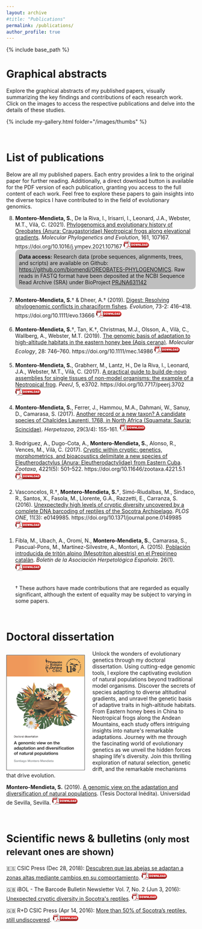 ```yaml
---
layout: archive
#title: "Publications"
permalink: /publications/
author_profile: true
---
```

{% include base_path %}

<h1>Graphical abstracts</h1>

Explore the graphical abstracts of my published papers, visually summarizing the key findings and contributions of each research work. Click on the images to access the respective publications and delve into the details of these studies.

{% include my-gallery.html folder="/images/thumbs" %}

<br>

<h1>List of publications</h1>

Below are all my published papers. Each entry provides a link to the original paper for further reading. Additionally, a direct download button is available for the PDF version of each publication, granting you access to the full content of each work. Feel free to explore these papers to gain insights into the diverse topics I have contributed to in the field of evolutionary genomics.

<ol reversed start="8">
  
<li><div class="myAltMcontainer"><div class='altmetric-embed' data-link-target='_blank' data-badge-type='donut' data-doi="10.1016/j.ympev.2021.107167"></div></div><b>Montero-Mendieta, S.</b>, De la Riva, I.,  Irisarri, I., Leonard, J.A., Webster, M.T., Vilà, C. (2021). <a href="https://www.sciencedirect.com/science/article/pii/S1055790321001007" target="_blank">Phylogenomics and evolutionary history of Oreobates (Anura: Craugastoridae) Neotropical frogs along elevational gradients</a>.<i> Molecular Phylogenetics and Evolution</i>, 161, 107167. https://doi.org/10.1016/j.ympev.2021.107167
<a href="https://santiagomonteromendieta.github.io/files/articles/8-Montero-Mendieta_et_al_2021.pdf" target="_blank"><img src="/images/pdf_logo.png" alt="pdf" title="PDF"></a>
</li>
  
<div style="border-radius: 10px; background:#BFBFBF; padding: 10px;"><b>Data access:</b> Research data (probe sequences, alignments, trees, and scripts) are available on Github: <a href="https://github.com/biomendi/OREOBATES-PHYLOGENOMICS" target="_blank">https://github.com/biomendi/OREOBATES-PHYLOGENOMICS</a>. Raw reads in FASTQ format have been deposited at the NCBI Sequence Read Archive (SRA) under BioProject <a href="https://www.ncbi.nlm.nih.gov/bioproject/PRJNA631142" target="_blank">PRJNA631142</a></div>

<div style="height:20px;font-size:20px;">&nbsp;</div>
  
  <li><div class="myAltMcontainer"><div class='altmetric-embed' data-link-target='_blank' data-badge-type='donut' data-doi="10.1111/evo.13666"></div></div><b>Montero-Mendieta, S.</b>† & Dheer, A.† (2019). <a href="https://onlinelibrary.wiley.com/doi/10.1111/evo.13666" target="_blank">Digest: Resolving phylogenomic conflicts in characiform fishes</a>.<i> Evolution</i>, 73-2: 416–418. https://doi.org/10.1111/evo.13666
<a href="https://santiagomonteromendieta.github.io/files/articles/7-Montero-Mendieta_&_Dheer_2019.pdf" target="_blank"><img src="/images/pdf_logo.png" alt="pdf" title="PDF"></a>
</li>

<div style="height:20px;font-size:20px;">&nbsp;</div>
  
  <li><div class="myAltMcontainer"><div class='altmetric-embed' data-link-target='_blank' data-badge-type='donut' data-doi="10.1111/mec.14986"></div></div><b>Montero-Mendieta, S.</b>†, Tan, K.†, Christmas, M.J., Olsson, A., Vilà, C., Wallberg, A., Webster, M.T. (2019). <a href="https://onlinelibrary.wiley.com/doi/10.1111/mec.14986" target="_blank">The genomic basis of adaptation to high-altitude habitats in the eastern honey bee (Apis cerana)</a>.<i> Molecular Ecology</i>, 28: 746–760. https://doi.org/10.1111/mec.14986
<a href="https://santiagomonteromendieta.github.io/files/articles/6-Montero-Mendieta_et_al_2019.pdf" target="_blank"><img src="/images/pdf_logo.png" alt="pdf" title="PDF"></a>
</li>

<div style="height:20px;font-size:20px;">&nbsp;</div>

   <li><div class="myAltMcontainer"><div class='altmetric-embed' data-link-target='_blank' data-badge-type='donut' data-doi="10.7717/peerj.3702"></div></div><b>Montero-Mendieta, S.</b>, Grabherr, M., Lantz, H., De la Riva, I., Leonard, J.A., Webster, M.T., Vilà, C. (2017). <a href="https://peerj.com/articles/3702" target="_blank">A practical guide to build de-novo assemblies for single tissues of non-model organisms: the example of a Neotropical frog</a>.<i> PeerJ</i>, 5, e3702. https://doi.org/10.7717/peerj.3702
<a href="https://santiagomonteromendieta.github.io/files/articles/5-Montero-Mendieta_et_al_2017b.pdf" target="_blank"><img src="/images/pdf_logo.png" alt="pdf" title="PDF"></a>
</li>

<div style="height:20px;font-size:20px;">&nbsp;</div>
  
   <li><b>Montero-Mendieta, S.</b>, Ferrer, J., Hammou, M.A., Dahmani, W., Sanuy, D., Camarasa, S. (2017). <a href="https://www.zobodat.at/pdf/HER_29_3_4_0155-0161.pdf" target="_blank">Another record or a new taxon? A candidate species of Chalcides Laurenti, 1768, in North Africa (Squamata: Sauria: Scincidae)</a>.<i> Herpetozoa</i>, 29(3/4): 155-161.
<a href="https://santiagomonteromendieta.github.io/files/articles/4-Montero-Mendieta_et_al_2017a.pdf" target="_blank"><img src="/images/pdf_logo.png" alt="pdf" title="PDF"></a>
</li>

<div style="height:20px;font-size:20px;">&nbsp;</div>

   <li><div class="myAltMcontainer"><div class='altmetric-embed' data-link-target='_blank' data-badge-type='donut' data-doi="10.11646/zootaxa.4221.5.1"></div></div>Rodríguez, A., Dugo-Cota, A., <b>Montero-Mendieta, S.</b>, Alonso, R., Vences, M., Vilà, C. (2017). <a href="https://www.biotaxa.org/Zootaxa/article/view/zootaxa.4221.5.1" target="_blank">Cryptic within cryptic: genetics, morphometrics, and bioacoustics delimitate a new species of Eleutherodactylus (Anura: Eleutherodactylidae) from Eastern Cuba</a>.<i> Zootaxa</i>, 4221(5): 501–522. https://doi.org/10.11646/zootaxa.4221.5.1
<a href="https://santiagomonteromendieta.github.io/files/articles/3-Rodriguez_et_al_2017.pdf" target="_blank"><img src="/images/pdf_logo.png" alt="pdf" title="PDF"></a>
</li>

<div style="height:20px;font-size:20px;">&nbsp;</div>
  
   <li><div class="myAltMcontainer"><div class='altmetric-embed' data-link-target='_blank' data-badge-type='donut' data-doi="10.1371/journal.pone.0149985"></div></div>Vasconcelos, R.†, <b>Montero-Mendieta, S.</b>†, Simó-Riudalbas, M., Sindaco, R., Santos, X., Fasola, M., Llorente, G.A., Razzetti, E., Carranza, S. (2016). <a href="https://journals.plos.org/plosone/article?id=10.1371/journal.pone.0149985" target="_blank">Unexpectedly high levels of cryptic diversity uncovered by a complete DNA barcoding of reptiles of the Socotra Archipelago</a>.<i> PLOS ONE</i>, 11(3): e0149985. https://doi.org/10.1371/journal.pone.0149985
<a href="https://santiagomonteromendieta.github.io/files/articles/2-Vasconcelos_et_al_2016.pdf" target="_blank"><img src="/images/pdf_logo.png" alt="pdf" title="PDF"></a>
</li>

<div style="height:20px;font-size:20px;">&nbsp;</div>

   <li>Fibla, M., Ubach, A., Oromí, N., <b>Montero-Mendieta, S.</b>, Camarasa, S., Pascual-Pons, M., Martínez-Silvestre, A., Montori, A. (2015). <a href="http://www.herpetologica.org/BAHE/BAHE26(1)_[240]_05_Dist03.pdf" target="_blank">Población introducida de tritón alpino (Mesotriton alpestris) en el Prepirineo catalán</a>.<i> Boletín de la Asociación Herpetológica Española</i>. 26(1).
<a href="https://santiagomonteromendieta.github.io/files/articles/1-Fibla_et_al_2015.pdf" target="_blank"><img src="/images/pdf_logo.png" alt="pdf" title="PDF"></a>
</li>

<div style="height:20px;font-size:20px;">&nbsp;</div>

† These authors have made contributions that are regarded as equally significant, although the extent of equality may be subject to varying in some papers.
</ol>
<br>
  
<h1>Doctoral dissertation</h1>

<img src="/images/phdthesis_coverpage.png" alt="phdthesis_coverpage" width="207" height="auto" align="left" style="vertical-align:bottom;margin-right:20px;margin-top:12px;border: 1px solid #555;">

Unlock the wonders of evolutionary genetics through my doctoral dissertation. Using cutting-edge genomic tools, I explore the captivating evolution of natural populations beyond traditional model organisms. Discover the secrets of species adapting to diverse altitudinal gradients, and unravel the genetic basis of adaptive traits in high-altitude habitats. From Eastern honey bees in China to Neotropical frogs along the Andean Mountains, each study offers intriguing insights into nature's remarkable adaptations. Journey with me through the fascinating world of evolutionary genetics as we unveil the hidden forces shaping life's diversity. Join this thrilling exploration of natural selection, genetic drift, and the remarkable mechanisms that drive evolution.

<b>Montero-Mendieta, S.</b> (2019). <a href="https://idus.us.es/handle/11441/92589" target="_blank">A genomic view on the adaptation and diversification of natural populations</a>. (Tesis Doctoral Inédita). Universidad de Sevilla, Sevilla.
<a href="https://santiagomonteromendieta.github.io/files/phdthesis.pdf" target="_blank"><img src="/images/pdf_logo.png" alt="pdf" title="PDF"></a>

<br>
  
<h1>Scientific news & bulletins <small>(only most relevant ones are shown)</small></h1>

   🇪🇸 CSIC Press (Dec 28, 2018): <a href="https://www.europapress.es/ciencia/laboratorio/noticia-abejas-cambian-comportamiento-adaptarse-zonas-altas-20181226140729.html" target="_blank">Descubren que las abejas se adaptan a zonas altas mediante cambios en su comportamiento</a>. <a href="https://santiagomonteromendieta.github.io/files/2018-csic-bees.pdf" target="_blank"><img src="/images/pdf_logo.png" alt="pdf" title="PDF"></a>

   🇬🇧 iBOL - The Barcode Bulletin Newsletter Vol. 7, No. 2 (Jun 3, 2016): <a href="https://ibol.org/wp-content/uploads/2016/06/iBOL-Barcode-Bulletin-June-2016.pdf" target="_blank">Unexpected cryptic diversity in Socotra's reptiles</a>. <a href="https://santiagomonteromendieta.github.io/files/2016-ibol-socotra.pdf" target="_blank"><img src="/images/pdf_logo.png" alt="pdf" title="PDF"></a>

   🇬🇧 R+D CSIC Press (Apr 14, 2016): <a href="https://rdcsic.dicat.csic.es/index.php/en/recursos-naturales-2/121-projects/372-more-than-50-of-socotra-s-reptiles-still-undiscovered" target="_blank">More than 50% of Socotra’s reptiles, still undiscovered</a>. <a href="https://santiagomonteromendieta.github.io/files/2016-csic-socotra.pdf" target="_blank"><img src="/images/pdf_logo.png" alt="pdf" title="PDF"></a>
